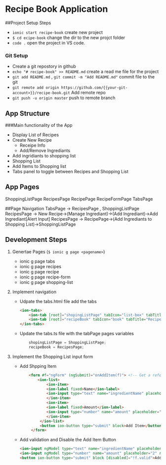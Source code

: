 # Recipe Book Application

##Project Setup Steps
* `ionic start recipe-book`  create new project
* `$ cd ecipe-book`  change the dir to the new projct folder
* `code .`  open the project in VS code.

### Git Setup
* Create a git repostory in github
* `echo "# recipe-book" >> README.md`  create a read me file for the project
* `git add README.md` , `git commit -m "Add README.md"`  commit file to the git
* `git remote add origin https://github.com/{{your-git-account>}}/recipe-book.git`  Add remote repo 
* `git push -u origin master`  push to remote branch


## App Structure
###Main functionality of the App

* Display List of Recipes 
* Create New Recipe 
    * Receipe Info
    * Add/Remove Ingrediants
* Add ingridiants to shopping list
* Shopping List
* Add Items to Shopping list    
* Tabs panel to toggle between Recipes and Shopping List

## App Pages
ShoppingListPage
RecipesPage
RecipePage
RecipeFormPage
TabsPage

##Page Navigation
TabsPage -> RecipesPage , ShoppingListPage
RecipesPage -> New Recipe->(Manage Ingrediant)->(Add Ingrediant)->Add Ingrediant[Alert Input]
RecipesPage -> RecipePage->(Add Ingrediants to Shopping List)->ShoppingListPage

## Development Steps
1. Genertae Pages (`$ ionic g page <pagename>`)
    * ionic g page tabs
    * ionic g page recipes
    * ionic g page recipe
    * ionic g page recipe-form
    * ionic g page shopping-list

2. Implement navigation
    * Udpate the tabs.html file add the tabs
        ```html
        <ion-tabs>
            <ion-tab [root]="shopingListPage" tabIcon="list-box" tabTitle="Shopping List"></ion-tab>
            <ion-tab [root]="recipeBook" tabIcon="book" tabTitle="Recipes"></ion-tab>
        </ion-tabs>
        ```
    * Update the tabs.ts file with the tabPage pages variables
        ```javascript
            shopingListPage = ShoppingListPage;
            recipeBook = RecipesPage;
        ```
3. Implement the Shopping List input form
    * Add Shpping Item 
        ```html
            <form #f="ngForm" (ngSubmit)="onAddItem(f)"> <!-- Get a reference to ngForm via template variable and pass it to the onAddItem method -->
                <ion-list>
                    <ion-item>
                    <ion-label fixed>Name</ion-label>
                    <ion-input type="text" name="ingredientName" placeholder="Milk" required></ion-input>
                    </ion-item>
                    <ion-item>
                    <ion-label fixed>Amount</ion-label>
                    <ion-input type="number" name="amount" placeholder="2" required></ion-input>
                    </ion-item>
                 </ion-list>
                 <button ion-button type="submit" block>Add Item</button>
             </form>
        ``` 
    * Add validation and Disable the Add Item Button
        ```html
        <ion-input ngModel type="text" name="ingredientName" placeholder="Milk" required></ion-input>
        <ion-input ngModel type="number" name="amount" placeholder="2" required></ion-input>
        <button ion-button type="submit" block [disabled]="!f.valid">Add Item</button>
        ```

